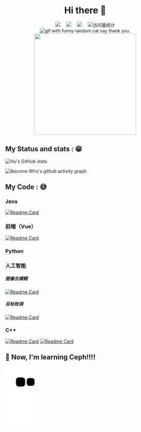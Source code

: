 <h1 align="center">
  Hi there 👋
</h1>

<!--
**hu245334/hu245334** is a ✨ _special_ ✨ repository because its `README.md` (this file) appears on your GitHub profile.

Here are some ideas to get you started:

- 🔭 I’m currently working on ...
- 🌱 I’m currently learning ...
- 👯 I’m looking to collaborate on ...
- 🤔 I’m looking for help with ...
- 💬 Ask me about ...
- 📫 How to reach me: ...
- 😄 Pronouns: ...
- ⚡ Fun fact: ...

![Repo Card](https://github-readme-stats.vercel.app/api/pin/?username=younger-1&repo=topological-value-in-graph)

![My stats](https://github-readme-stats.vercel.app/api?username=younger-1&show_icons=true&icon_color=CE1D2D&text_color=718096&bg_color=ffffff&hide_title=true)

Awesome githuber
- https://github.com/Youngermaster/Youngermaster
- https://github.com/hylerrix/hylerrix
- https://github.com/Xunzhuo/Xunzhuo
- https://github.com/elianiva/elianiva
- https://github.com/glepnir/glepnir
- https://github.com/kkiyama117/kkiyama117
- https://github.com/changkun/changkun
- https://github.com/yangwenmai/yangwenmai
- https://github.com/NTBBloodbath/NTBBloodbath
- https://github.com/dhruvasagar/dhruvasagar
- https://github.com/Light-City//Light-City
- https://github.com/rhysd/rhysd
- https://github.com/abzcoding/abzcoding
- https://github.com/SigureMo/SigureMo
- https://github.com/vbalien/vbalien [github action]
- https://github.com/funkyremi/funkyremi
- https://github.com/watzon/watzon
- https://github.com/michaelb/michaelb
- https://github.com/lambdalisue/lambdalisue
- https://github.com/spywhere/spywhere
-->


<div align="center">
    <a href="http://47.116.193.176/"><img src="https://img.shields.io/badge/Website-博客-blue" /></a>&emsp;
    <!--<a href="https://twitter.com/EliHill/"><img src="https://img.shields.io/badge/Twitter-推特-blue" /></a>&emsp;-->
    <a href="https://www.youtube.com/channel/UCl-Lhkp5lHiUaBeRnA5ePpg"><img src="https://img.shields.io/badge/YouTube-油管-c32136" /></a>&emsp;
    <!--<a href="https://"><img src="https://img.shields.io/badge/WeChat-微信-07c160" /></a>&emsp;-->
    <a href="https://space.bilibili.com/95080848/"><img src="https://img.shields.io/badge/Bilibili-B站-ff69b4" /></a>&emsp;
    <!--<a href="https://blog.csdn.net/weixin_50915462/"><img src="https://img.shields.io/badge/CSDN-论坛-c32136" /></a>&emsp;-->
    <!--<a href="https://www.zhihu.com/people/sunguoqi/"><img src="https://img.shields.io/badge/Zhihu-知乎-blue" /></a>&emsp;-->
    <!-- visitor statistics logo 访问量统计徽标 -->
    <img src="https://komarev.com/ghpvc/?username=hu245334&label=Views&color=0e75b6&style=flat" alt="访问量统计" />
</div>

 
<div align="center">
    <img height="150" src="images/rock-rock-rock.gif" alt="gif with funny random cat say thank you." />
</div>



<div align="center">
  <img src="https://octodex.github.com/images/justicetocat.jpg" width="320" height="320">
<!--   <img src="https://octodex.github.com/images/daftpunktocat-thomas.gif" width="320" height="320"> -->
<!--   <img src="https://octodex.github.com/images/daftpunktocat-guy.gif" width="320" height="320">  -->
</div>


## My Status and stats : 😁

![Hu's GitHub stats](https://github-readme-stats.vercel.app/api?username=hu245334)

![Become Who's github activity graph](https://github-readme-activity-graph.vercel.app/graph?username=hu245334&theme=dracula&bg_color=FFFFFF&color=00FA22)
## My Code : 😅

### Java
[![Readme Card](https://github-readme-stats.vercel.app/api/pin/?username=hu245334&repo=Blog)](https://github.com/hu245334/Blog)

### 前端（Vue）
[![Readme Card](https://github-readme-stats.vercel.app/api/pin/?username=hu245334&repo=my-resume)](https://github.com/hu245334/my-resume)

### Python

### 人工智能

##### 图像去模糊
[![Readme Card](https://github-readme-stats.vercel.app/api/pin/?username=hu245334&repo=ECT)](https://github.com/hu245334/ECT)
##### 目标检测
[![Readme Card](https://github-readme-stats.vercel.app/api/pin/?username=hu245334&repo=object_detect)](https://github.com/hu245334/object_detect)

### C++
[![Readme Card](https://github-readme-stats.vercel.app/api/pin/?username=hu245334&repo=wheel_hub_defect)](https://github.com/hu245334/wheel_hub_defect)
[![Readme Card](https://github-readme-stats.vercel.app/api/pin/?username=hu245334&repo=spoke_detect)](https://github.com/hu245334/spoke_detect)


## 🧐 Now, I'm learning Ceph!!!!


![](https://raw.githubusercontent.com/younger-1/younger-1/output/github-contribution-grid-snake.svg)
